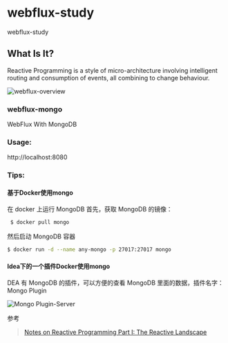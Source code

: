 # webflux-study
webflux-study

## What Is It?
Reactive Programming is a style of micro-architecture involving intelligent routing and consumption of events, all combining to change behaviour. 

![webflux-overview](https://docs.spring.io/spring-framework/docs/5.0.0.BUILD-SNAPSHOT/spring-framework-reference/html/images/webflux-overview.png)

### webflux-mongo
WebFlux With MongoDB

### Usage:      
http://localhost:8080


### Tips:
#### 基于Docker使用mongo

在 docker 上运行 MongoDB
首先，获取 MongoDB 的镜像：
```bash
 $ docker pull mongo
```
然后启动 MongoDB 容器
```bash
$ docker run -d --name any-mongo -p 27017:27017 mongo
```
#### Idea下的一个插件Docker使用mongo   

DEA 有 MongoDB 的插件，可以方便的查看 MongoDB 里面的数据，插件名字：Mongo Plugin   

![Mongo Plugin-Server](https://user-images.githubusercontent.com/13701989/34284113-a7ab638c-e70a-11e7-8284-3dfaf2594b16.png)




参考
>[Notes on Reactive Programming Part I: The Reactive Landscape](https://spring.io/blog/2016/06/07/notes-on-reactive-programming-part-i-the-reactive-landscape)
